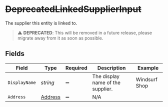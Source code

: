 # ~~DeprecatedLinkedSupplierInput~~

The supplier this entity is linked to.

> :warning: **DEPRECATED**: This will be removed in a future release, please migrate away from it as soon as possible.


## Fields

| Field                                         | Type                                          | Required                                      | Description                                   | Example                                       |
| --------------------------------------------- | --------------------------------------------- | --------------------------------------------- | --------------------------------------------- | --------------------------------------------- |
| `DisplayName`                                 | *string*                                      | :heavy_minus_sign:                            | The display name of the supplier.             | Windsurf Shop                                 |
| `Address`                                     | [Address](../../Models/Components/Address.md) | :heavy_minus_sign:                            | N/A                                           |                                               |